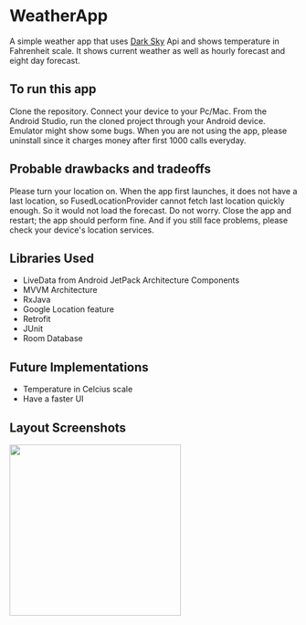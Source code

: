 # WeatherApp
A simple weather app that uses [Dark Sky](https://darksky.net/dev/docs) Api and shows temperature in Fahrenheit scale. It shows current weather as well as hourly forecast and eight day forecast.
## To run this app
Clone the repository. Connect your device to your Pc/Mac. From the Android Studio, run the cloned project through your 
Android device. Emulator might show some bugs. When you are not using the app, please uninstall since it charges money
after first 1000 calls everyday.
## Probable drawbacks and tradeoffs
Please turn your location on. When the app first launches, it does not have a last location, so FusedLocationProvider cannot fetch last location quickly enough.
So it would not load the forecast. Do not worry. Close the app and restart; the app should perform fine. And if you still
face problems, please check your device's location services. 
## Libraries Used
* LiveData from Android JetPack Architecture Components
* MVVM Architecture
* RxJava
* Google Location feature
* Retrofit
* JUnit
* Room Database
## Future Implementations
* Temperature in Celcius scale
* Have a faster UI
## Layout Screenshots
 
<img src="https://user-images.githubusercontent.com/44322211/65361211-c10c4c80-dbd0-11e9-9d34-388272608bdd.jpg" width="300">
